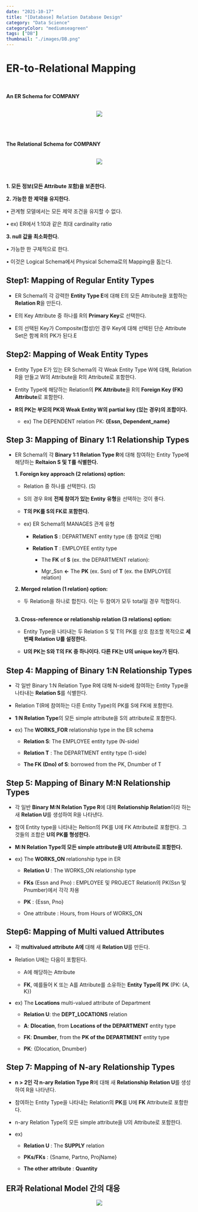 ```yaml
---
date: "2021-10-17"
title: "[Database] Relation Database Design"
category: "Data Science"
categoryColor: "mediumseagreen"
tags: ["DB"]
thumbnail: "./images/DB.png"
---
```


# ER-to-Relational Mapping

<br />

**An ER Schema for COMPANY**

<br />

<div style="text-align: center">
       <img src="./images/inContent/ER_COMPANY.png">
</div>

<br />
<br />
<br />

**The Relational Schema for COMPANY**

<br />

<div style="text-align: center">
       <img src="./images/inContent/Relational_COMPANY.png">
</div>

<br />
<br />

**1. 모든 정보(모든 Attribute 포함)을 보존한다.**

**2. 가능한 한 제약을 유지한다.**

• 관계형 모델에서는 모든 제약 조건을 유지할 수 없다.

• ex) ER에서 1:10과 같은 최대 cardinality ratio

**3. null 값을 최소화한다.**

• 가능한 한 구체적으로 한다.

• 이것은 Logical Schema에서 Physical Schema로의 Mapping을 돕는다.

## Step1: Mapping of Regular Entity Types

- ER Schema의 각 강력한 **Entity Type E**에 대해 E의 모든 Attribute을 포함하는 **Relation R**을 만든다.

- E의 Key Attribute 중 하나를 R의 **Primary Key**로 선택한다.

- E의 선택된 Key가 Composite(합성)인 경우 Key에 대해 선택된 단순 Attribute Set은 함께 R의 PK가 된다.E

## Step2: Mapping of Weak Entity Types

- Entity Type E가 있는 ER Schema의 각 Weak Entity Type W에 대해, Relation R을 만들고 W의 Attribute을 R의 Attribute로 포함한다.

- Entity Type에 해당하는 Relation의 **PK Attribute**을 R의 **Foreign Key (FK) Attribute**로 포함한다.

- **R의 PK는 부모의 PK와 Weak Entity W의 partial key (있는 경우)의 조합이다.**

  - ex) The DEPENDENT relation PK: **{Essn, Dependent_name}**

## Step 3: Mapping of Binary 1:1 Relationship Types

- ER Schema의 각 **Binary 1:1 Relation Type R**에 대해 참여하는 Entity Type에 해댱하는 **Reltaion S 및 T를 식별한다.**

  **1. Foreign key approach (2 relations) option:**

  - Relation 중 하나를 선택한다. (S)

  - S의 경우 R에 **전체 참여가 있는 Entity 유형**을 선택하는 것이 좋다.

  - **T의 PK를 S의 FK로 포함한다.**

  - ex) ER Schema의 MANAGES 관계 유형

    - **Relation S** : DEPARTMENT entity type (총 참여로 인해)

    - **Relation T** : EMPLOYEE entity type

      - The **FK** of **S** (ex. the DEPARTMENT relation):

      - Mgr_Ssn **←** The **PK** (ex. Ssn) of **T** (ex. the EMPLOYEE relation)

  **2. Merged relation (1 relation) option:**

  - 두 Relation을 하나로 합친다. 이는 두 참여가 모두 total일 경우 적합하다.

  <br />

  **3. Cross-reference or relationship relation (3 relations) option:**

  - Entity Type을 나타내는 두 Relation S 및 T의 PK를 상호 참조할 목적으로 **세 번째 Relation U를 설정한다.**

  - **U의 PK는 S와 T의 FK 중 하나이다. 다른 FK는 U의 unique key가 된다.**

## Step 4: Mapping of Binary 1:N Relationship Types

- 각 일반 Binary 1:N Relation Type R에 대해 N-side에 참여하는 Entity Type을 나타내는 **Relation S**를 식별한다.

- Relation T(R에 참여하는 다른 Entity Type)의 PK를 S에 FK에 포함한다.

- **1:N Relation Type**의 모든 simple attribute을 S의 attribute로 포함한다.

- ex) The **WORKS_FOR** relationship type in the ER schema

  - **Relation S**: The EMPLOYEE entity type (N-side)

  - **Relation T** : The DEPARTMENT entity type (1-side)

  - **The FK (Dno) of S**: borrowed from the PK, Dnumber of T

## Step 5: Mapping of Binary M:N Relationship Types

- 각 일반 **Binary M:N Relation Type R**에 대해 **Relationship Relation**이라 하는 새 **Relation U**를 생성하여 R을 나타낸다.

- 참여 Entity type을 나타내는 Reltion의 PK를 U에 FK Attribute로 포함한다. 그 것들의 조합은 **U의 PK를 형성한다.**

- **M:N Relation Type의 모든 simple attribute을 U의 Attribute로 포함한다.**

- ex) The **WORKS_ON** relationship type in ER

  - **Relation U** : The WORKS_ON relationship type

  - **FKs** (Essn and Pno) : EMPLOYEE 및 PROJECT Relation의 PK(Ssn 및 Pnumber)에서 각각 차용

  - **PK** : {Essn, Pno}

  - One attribute : Hours, from Hours of WORKS_ON

## Step6: Mapping of Multi valued Attributes

- 각 **multivalued attribute A에** 대해 새 **Relation U**를 만든다.

- Relation U에는 다음이 포함된다.

  - A에 해당하는 Attribute

  - **FK**, 예를들어 K 또는 A를 Attribute를 소유하는 **Entity Type의 PK** (PK: {A, K})

- ex) The **Locations** multi-valued attribute of Department

  - **Relation U**: the **DEPT_LOCATIONS** relation

  - **A**: **Dlocation**, from **Locations of the DEPARTMENT** entity type

  - **FK**: **Dnumber**, from the **PK of the DEPARTMENT** entity type

  - **PK**: {Dlocation, Dnumber}

## Step 7: Mapping of N-ary Relationship Types

- **n > 2인 각 n-ary Relation Type R**에 대해 새 **Relationship Relation U**를 생성하여 R을 나타낸다.

- 참여하는 Entity Type을 나타내는 Relation의 **PK**를 U에 **FK** Attribute로 포함한다.

- n-ary Relation Type의 모든 simple attribute을 U의 Attribute로 포함한다.

- ex)

  - **Relation U** : The **SUPPLY** relation

  - **PKs/FKs** : {Sname, Partno, ProjName}

  - **The other attribute** : **Quantity**

## ER과 Relational Model 간의 대응

<div style="text-align: center">
  <img src="./images/inContent/CorrespondenceERtoRelational.png">
</div>